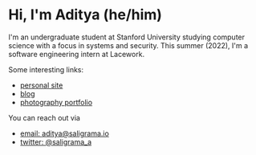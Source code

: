 # Hi, I'm Aditya (he/him)

I'm an undergraduate student at Stanford University studying computer science with a focus in systems and security. This summer (2022), I'm a software engineering intern at Lacework.

Some interesting links:

* [personal site](https://saligrama.io)
* [blog](https://saligrama.io/blog)
* [photography portfolio](https://saligrama.io/photo)

You can reach out via

* [email: aditya@saligrama.io](mailto:aditya@saligrama.io)
* [twitter: @saligrama_a](https://twitter.com/saligrama_a)
